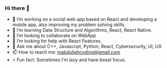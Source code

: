 ### Hi there 👋

- 🔭 I’m working on a social web app based on React and developing a mobile app, also improving my problem solving skills.
- 🌱 I’m learning Data Structure and Algorithms, React, React Native.
- 👯 I’m looking to collaborate on WebApp
- 🤔 I’m looking for help with React Features.
- 💬 Ask me about C++, Javascript, Python, React, Cybersecurity, UI, UX
- 📫 How to reach me: mabdullahcoding@gmail.com
- ⚡ Fun fact: Sometimes I'm lazy and have beast focus.

